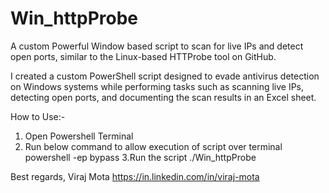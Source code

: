 # Win_httpProbe
A custom Powerful Window based script to scan for live IPs and detect open ports, similar to the Linux-based HTTProbe tool on GitHub.

I created a custom PowerShell script designed to evade antivirus detection on Windows systems while performing tasks such as scanning live IPs, detecting open ports, and documenting the scan results in an Excel sheet.


How to Use:-
1. Open Powershell Terminal
2. Run below command to allow execution of script over terminal
   powershell -ep bypass
3.Run the script
   ./Win_httpProbe

Best regards,
Viraj Mota
https://in.linkedin.com/in/viraj-mota
